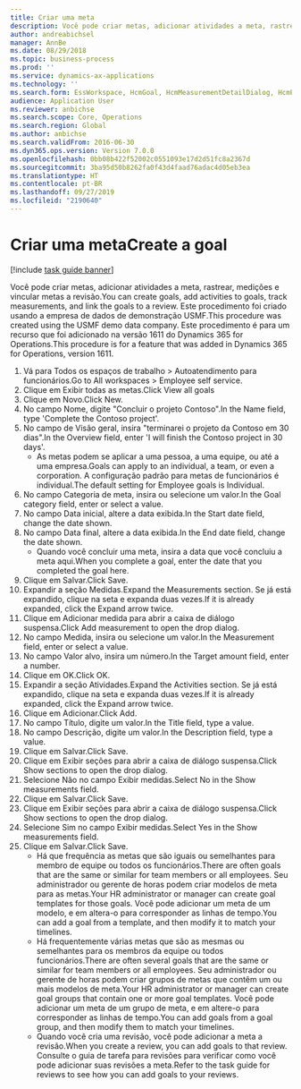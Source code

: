 ```yaml
---
title: Criar uma meta
description: Você pode criar metas, adicionar atividades a meta, rastrear, medições e vincular metas a revisão.
author: andreabichsel
manager: AnnBe
ms.date: 08/29/2018
ms.topic: business-process
ms.prod: ''
ms.service: dynamics-ax-applications
ms.technology: ''
ms.search.form: EssWorkspace, HcmGoal, HcmMeasurementDetailDialog, HcmPerfJournalAdd, HcmGoalChangeSettings
audience: Application User
ms.reviewer: anbichse
ms.search.scope: Core, Operations
ms.search.region: Global
ms.author: anbichse
ms.search.validFrom: 2016-06-30
ms.dyn365.ops.version: Version 7.0.0
ms.openlocfilehash: 0bb08b422f52002c0551093e17d2d51fc8a2367d
ms.sourcegitcommit: 3ba95d50b8262fa0f43d4faad76adac4d05eb3ea
ms.translationtype: HT
ms.contentlocale: pt-BR
ms.lasthandoff: 09/27/2019
ms.locfileid: "2190640"
---
```

# <a name="create-a-goal"></a><span data-ttu-id="79627-103">Criar uma meta</span><span class="sxs-lookup"><span data-stu-id="79627-103">Create a goal</span></span>

[!include [task guide banner](../../includes/task-guide-banner.md)]

<span data-ttu-id="79627-104">Você pode criar metas, adicionar atividades a meta, rastrear, medições e vincular metas a revisão.</span><span class="sxs-lookup"><span data-stu-id="79627-104">You can create goals, add activities to goals, track measurements, and link the goals to a review.</span></span> <span data-ttu-id="79627-105">Este procedimento foi criado usando a empresa de dados de demonstração USMF.</span><span class="sxs-lookup"><span data-stu-id="79627-105">This procedure was created using the USMF demo data company.</span></span> <span data-ttu-id="79627-106">Este procedimento é para um recurso que foi adicionado na versão 1611 do Dynamics 365 for Operations.</span><span class="sxs-lookup"><span data-stu-id="79627-106">This procedure is for a feature that was added in Dynamics 365 for Operations, version 1611.</span></span>

1. <span data-ttu-id="79627-107">Vá para Todos os espaços de trabalho > Autoatendimento para funcionários.</span><span class="sxs-lookup"><span data-stu-id="79627-107">Go to All workspaces > Employee self service.</span></span>
2. <span data-ttu-id="79627-108">Clique em Exibir todas as metas.</span><span class="sxs-lookup"><span data-stu-id="79627-108">Click View all goals</span></span>
3. <span data-ttu-id="79627-109">Clique em Novo.</span><span class="sxs-lookup"><span data-stu-id="79627-109">Click New.</span></span>
4. <span data-ttu-id="79627-110">No campo Nome, digite "Concluir o projeto Contoso".</span><span class="sxs-lookup"><span data-stu-id="79627-110">In the Name field, type 'Complete the Contoso project'.</span></span>
5. <span data-ttu-id="79627-111">No campo de Visão geral, insira "terminarei o projeto da Contoso em 30 dias".</span><span class="sxs-lookup"><span data-stu-id="79627-111">In the Overview field, enter 'I will finish the Contoso project in 30 days'.</span></span>
    * <span data-ttu-id="79627-112">As metas podem se aplicar a uma pessoa, a uma equipe, ou até a uma empresa.</span><span class="sxs-lookup"><span data-stu-id="79627-112">Goals can apply to an individual, a team, or even a corporation.</span></span> <span data-ttu-id="79627-113">A configuração padrão para metas de funcionários é individual.</span><span class="sxs-lookup"><span data-stu-id="79627-113">The default setting for Employee goals is Individual.</span></span>  
6. <span data-ttu-id="79627-114">No campo Categoria de meta, insira ou selecione um valor.</span><span class="sxs-lookup"><span data-stu-id="79627-114">In the Goal category field, enter or select a value.</span></span>
7. <span data-ttu-id="79627-115">No campo Data inicial, altere a data exibida.</span><span class="sxs-lookup"><span data-stu-id="79627-115">In the Start date field, change the date shown.</span></span>
8. <span data-ttu-id="79627-116">No campo Data final, altere a data exibida.</span><span class="sxs-lookup"><span data-stu-id="79627-116">In the End date field, change the date shown.</span></span>
    * <span data-ttu-id="79627-117">Quando você concluir uma meta, insira a data que você concluiu a meta aqui.</span><span class="sxs-lookup"><span data-stu-id="79627-117">When you complete a goal, enter the date that you completed the goal here.</span></span>  
9. <span data-ttu-id="79627-118">Clique em Salvar.</span><span class="sxs-lookup"><span data-stu-id="79627-118">Click Save.</span></span>
10. <span data-ttu-id="79627-119">Expandir a seção Medidas.</span><span class="sxs-lookup"><span data-stu-id="79627-119">Expand the Measurements section.</span></span> <span data-ttu-id="79627-120">Se já está expandido, clique na seta e expanda duas vezes.</span><span class="sxs-lookup"><span data-stu-id="79627-120">If it is already expanded, click the Expand arrow twice.</span></span>
11. <span data-ttu-id="79627-121">Clique em Adicionar medida para abrir a caixa de diálogo suspensa.</span><span class="sxs-lookup"><span data-stu-id="79627-121">Click Add measurement to open the drop dialog.</span></span>
12. <span data-ttu-id="79627-122">No campo Medida, insira ou selecione um valor.</span><span class="sxs-lookup"><span data-stu-id="79627-122">In the Measurement field, enter or select a value.</span></span>
13. <span data-ttu-id="79627-123">No campo Valor alvo, insira um número.</span><span class="sxs-lookup"><span data-stu-id="79627-123">In the Target amount field, enter a number.</span></span>
14. <span data-ttu-id="79627-124">Clique em OK.</span><span class="sxs-lookup"><span data-stu-id="79627-124">Click OK.</span></span>
15. <span data-ttu-id="79627-125">Expandir a seção Atividades.</span><span class="sxs-lookup"><span data-stu-id="79627-125">Expand the Activities section.</span></span> <span data-ttu-id="79627-126">Se já está expandido, clique na seta e expanda duas vezes.</span><span class="sxs-lookup"><span data-stu-id="79627-126">If it is already expanded, click the Expand arrow twice.</span></span>
16. <span data-ttu-id="79627-127">Clique em Adicionar.</span><span class="sxs-lookup"><span data-stu-id="79627-127">Click Add.</span></span>
17. <span data-ttu-id="79627-128">No campo Título, digite um valor.</span><span class="sxs-lookup"><span data-stu-id="79627-128">In the Title field, type a value.</span></span>
18. <span data-ttu-id="79627-129">No campo Descrição, digite um valor.</span><span class="sxs-lookup"><span data-stu-id="79627-129">In the Description field, type a value.</span></span>
19. <span data-ttu-id="79627-130">Clique em Salvar.</span><span class="sxs-lookup"><span data-stu-id="79627-130">Click Save.</span></span>
20. <span data-ttu-id="79627-131">Clique em Exibir seções para abrir a caixa de diálogo suspensa.</span><span class="sxs-lookup"><span data-stu-id="79627-131">Click Show sections to open the drop dialog.</span></span>
21. <span data-ttu-id="79627-132">Selecione Não no campo Exibir medidas.</span><span class="sxs-lookup"><span data-stu-id="79627-132">Select No in the Show measurements field.</span></span>
22. <span data-ttu-id="79627-133">Clique em Salvar.</span><span class="sxs-lookup"><span data-stu-id="79627-133">Click Save.</span></span>
23. <span data-ttu-id="79627-134">Clique em Exibir seções para abrir a caixa de diálogo suspensa.</span><span class="sxs-lookup"><span data-stu-id="79627-134">Click Show sections to open the drop dialog.</span></span>
24. <span data-ttu-id="79627-135">Selecione Sim no campo Exibir medidas.</span><span class="sxs-lookup"><span data-stu-id="79627-135">Select Yes in the Show measurements field.</span></span>
25. <span data-ttu-id="79627-136">Clique em Salvar.</span><span class="sxs-lookup"><span data-stu-id="79627-136">Click Save.</span></span>
    * <span data-ttu-id="79627-137">Há que frequência as metas que são iguais ou semelhantes para membro de equipe ou todos os funcionários.</span><span class="sxs-lookup"><span data-stu-id="79627-137">There are often goals that are the same or similar for team members or all employees.</span></span>     <span data-ttu-id="79627-138">Seu administrador ou gerente de horas podem criar modelos de meta para as metas.</span><span class="sxs-lookup"><span data-stu-id="79627-138">Your HR administrator or manager can create goal templates for those goals.</span></span> <span data-ttu-id="79627-139">Você pode adicionar um meta de um modelo, e em altera-o para corresponder as linhas de tempo.</span><span class="sxs-lookup"><span data-stu-id="79627-139">You can add a goal from a template, and then modify it to match your timelines.</span></span>  
    * <span data-ttu-id="79627-140">Há frequentemente várias metas que são as mesmas ou semelhantes para os membros da equipe ou todos funcionários.</span><span class="sxs-lookup"><span data-stu-id="79627-140">There are often several goals that are the same or similar for team members or all employees.</span></span>     <span data-ttu-id="79627-141">Seu administrador ou gerente de horas podem criar grupos de metas que contêm um ou mais modelos de meta.</span><span class="sxs-lookup"><span data-stu-id="79627-141">Your HR administrator or manager can create goal groups that contain one or more goal templates.</span></span> <span data-ttu-id="79627-142">Você pode adicionar um meta de um grupo de meta, e em altere-o para corresponder as linhas de tempo.</span><span class="sxs-lookup"><span data-stu-id="79627-142">You can add goals from a goal group, and then modify them to match your timelines.</span></span>  
    * <span data-ttu-id="79627-143">Quando você cria uma revisão, você pode adicionar a meta a revisão.</span><span class="sxs-lookup"><span data-stu-id="79627-143">When you create a review, you can add goals to that review.</span></span> <span data-ttu-id="79627-144">Consulte o guia de tarefa para revisões para verificar como você pode adicionar suas revisões a meta.</span><span class="sxs-lookup"><span data-stu-id="79627-144">Refer to the task guide for reviews to see how you can add goals to your reviews.</span></span>  

